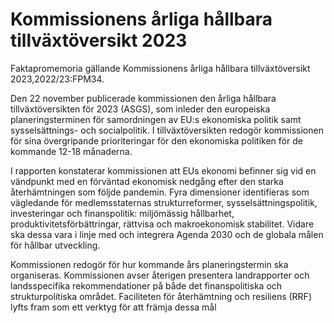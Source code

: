 # Kommissionens årliga hållbara tillväxtöversikt 2023

Faktapromemoria gällande Kommissionens årliga hållbara tillväxtöversikt 2023,2022/23:FPM34\.

Den 22 november publicerade kommissionen den årliga hållbara tillväxtöversikten för 2023 (ASGS), som inleder den europeiska planeringsterminen för samordningen av EU:s ekonomiska politik samt sysselsättnings\- och socialpolitik. I tillväxtöversikten redogör kommissionen för sina övergripande prioriteringar för den ekonomiska politiken för de kommande 12\-18 månaderna.

I rapporten konstaterar kommissionen att EUs ekonomi befinner sig vid en vändpunkt med en förväntad ekonomisk nedgång efter den starka återhämtningen som följde pandemin. Fyra dimensioner identifieras som vägledande för medlemsstaternas strukturreformer, sysselsättningspolitik, investeringar och finanspolitik: miljömässig hållbarhet, produktivitetsförbättringar, rättvisa och makroekonomisk stabilitet. Vidare ska dessa vara i linje med och integrera Agenda 2030 och de globala målen för hållbar utveckling.

Kommissionen redogör för hur kommande års planeringstermin ska organiseras. Kommissionen avser återigen presentera landrapporter och landsspecifika rekommendationer på både det finanspolitiska och strukturpolitiska området. Faciliteten för återhämtning och resiliens (RRF) lyfts fram som ett verktyg för att främja dessa mål
